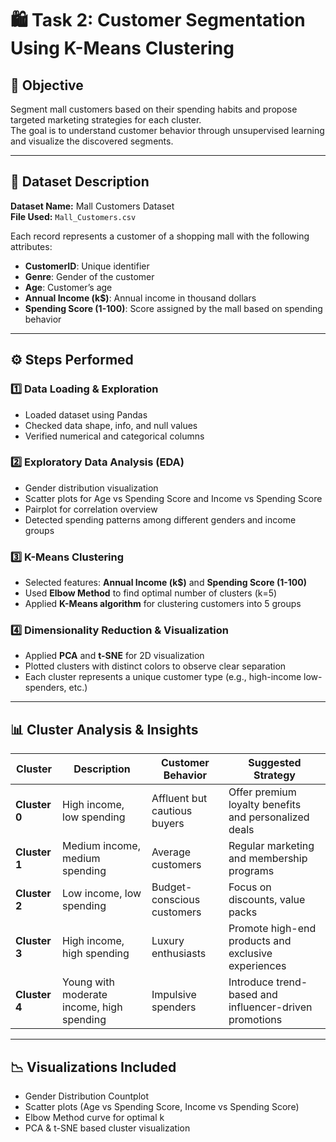 # 🛍️ Task 2: Customer Segmentation Using K-Means Clustering

## 🎯 Objective
Segment mall customers based on their spending habits and propose targeted marketing strategies for each cluster.  
The goal is to understand customer behavior through unsupervised learning and visualize the discovered segments.

---

## 📘 Dataset Description
**Dataset Name:** Mall Customers Dataset  
**File Used:** `Mall_Customers.csv`  

Each record represents a customer of a shopping mall with the following attributes:
- **CustomerID**: Unique identifier  
- **Genre**: Gender of the customer  
- **Age**: Customer’s age  
- **Annual Income (k$)**: Annual income in thousand dollars  
- **Spending Score (1-100)**: Score assigned by the mall based on spending behavior

---

## ⚙️ Steps Performed

### 1️⃣ Data Loading & Exploration
- Loaded dataset using Pandas  
- Checked data shape, info, and null values  
- Verified numerical and categorical columns  

### 2️⃣ Exploratory Data Analysis (EDA)
- Gender distribution visualization  
- Scatter plots for Age vs Spending Score and Income vs Spending Score  
- Pairplot for correlation overview  
- Detected spending patterns among different genders and income groups  

### 3️⃣ K-Means Clustering
- Selected features: **Annual Income (k$)** and **Spending Score (1-100)**  
- Used **Elbow Method** to find optimal number of clusters (k=5)  
- Applied **K-Means algorithm** for clustering customers into 5 groups  

### 4️⃣ Dimensionality Reduction & Visualization
- Applied **PCA** and **t-SNE** for 2D visualization  
- Plotted clusters with distinct colors to observe clear separation  
- Each cluster represents a unique customer type (e.g., high-income low-spenders, etc.)

---

## 📊 Cluster Analysis & Insights

| Cluster | Description | Customer Behavior | Suggested Strategy |
|----------|--------------|-------------------|--------------------|
| **Cluster 0** | High income, low spending | Affluent but cautious buyers | Offer premium loyalty benefits and personalized deals |
| **Cluster 1** | Medium income, medium spending | Average customers | Regular marketing and membership programs |
| **Cluster 2** | Low income, low spending | Budget-conscious customers | Focus on discounts, value packs |
| **Cluster 3** | High income, high spending | Luxury enthusiasts | Promote high-end products and exclusive experiences |
| **Cluster 4** | Young with moderate income, high spending | Impulsive spenders | Introduce trend-based and influencer-driven promotions |

---

## 📉 Visualizations Included
- Gender Distribution Countplot  
- Scatter plots (Age vs Spending Score, Income vs Spending Score)  
- Elbow Method curve for optimal k  
- PCA & t-SNE based cluster visualization  


